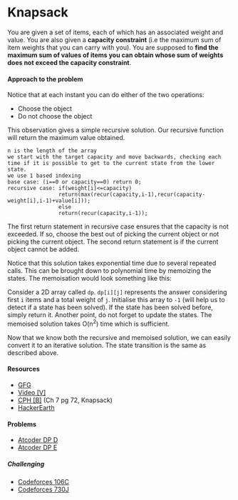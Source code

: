 # Knapsack

You are given a set of items, each of which has an associated weight and value. You are also given a **capacity constraint** (i.e the maximum sum of item weights that you can carry with you). You are supposed to **find the maximum sum of values of items you can obtain whose sum of weights does not exceed the capacity constraint**.

#### Approach to the problem
Notice that at each instant you can do either of the two operations:
* Choose the object
* Do not choose the object

This observation gives a simple recursive solution. Our recursive function will return the maximum value obtained.
~~~
n is the length of the array
we start with the target capacity and move backwards, checking each time if it is possible to get to the current state from the lower state.
we use 1 based indexing
base case: (i==0 or capacity==0) return 0;
recursive case: if(weight[i]<=capacity) 
                return(max(recur(capacity,i-1),recur(capacity-weight[i],i-1)+value[i]));
                else
                return(recur(capacity,i-1));
~~~

The first return statement in recursive case ensures that the capacity is not exceeded. If so, choose the best out of picking the current object or not picking the current object.
The second return statement is if the current object cannot be added.

Notice that this solution takes exponential time due to several repeated calls. This can be brought down to polynomial time by memoizing the states. The memoisation would look something like this:

Consider a 2D array called `dp`. `dp[i][j]` represents the answer considering first `i` items and a total weight of `j`. Initialise this array to `-1` (will help us to detect if a state has been solved). If the state has been solved before, simply return it.
Another point, do not forget to update the states. The memoised solution takes O(n<sup>2</sup>) time which is sufficient.

Now that we know both the recursive and memoised solution, we can easily convert it to an iterative solution. The state transition is the same as described above.

#### Resources
* [GFG](https://www.geeksforgeeks.org/0-1-knapsack-problem-dp-10/)
* [Video [V]](https://www.youtube.com/watch?v=xCbYmUPvc2Q)
* [CPH [B]](https://cses.fi/book/book.pdf#page=82) (Ch 7 pg 72, Knapsack)
* [HackerEarth](https://www.hackerearth.com/practice/notes/the-knapsack-problem/)

#### Problems
* [Atcoder DP D](https://atcoder.jp/contests/dp/tasks/dp_d)
* [Atcoder DP E](https://atcoder.jp/contests/dp/tasks/dp_e)

##### Challenging
* [Codeforces 106C](https://codeforces.com/problemset/problem/106/C)
* [Codeforces 730J](https://codeforces.com/problemset/problem/730/J)
